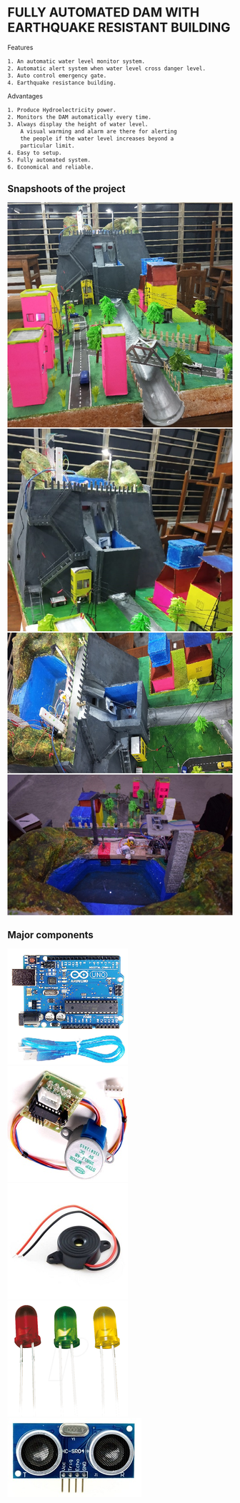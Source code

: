 # **FULLY AUTOMATED DAM WITH EARTHQUAKE RESISTANT BUILDING**

Features

    1. An automatic water level monitor system.
    2. Automatic alert system when water level cross danger level.
    3. Auto control emergency gate.
    4. Earthquake resistance building.

Advantages

    1. Produce Hydroelectricity power.
    2. Monitors the DAM automatically every time.
    3. Always display the height of water level.
        A visual warming and alarm are there for alerting
        the people if the water level increases beyond a
        particular limit.
    4. Easy to setup.
    5. Fully automated system.
    6. Economical and reliable.

## Snapshoots of the project

![image1](images/pic1.jpg)
![image2](images/pic2.jpg)
![image3](images/pic3.jpg)
![image4](images/pic4.jpg)

## Major components

![arduino](images/1Arduino.png)
![motor](images/3-5v-DC-Step-Stepper-Motor-With-Uln2003.jpg)
![buzzer](images/4Buzzer.jpg)
![led](images/5LED.png)
![sensor](images/2HC-SR04-Ultrasonic-Sensor.jpg)
